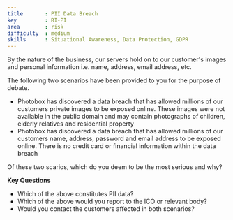 ```yaml
---
title       : PII Data Breach
key         : RI-PI
area        : risk
difficulty  : medium
skills      : Situational Awareness, Data Protection, GDPR
---
```


By the nature of the business, our servers hold on to our customer's images and personal information i.e. name, address, email address, etc.

The following two scenarios have been provided to you for the purpose of debate.

- Photobox has discovered a data breach that has allowed millions of our customers private images to be exposed online. These images were not available in the public domain and may contain photographs of children, elderly relatives and residential property
- Photobox has discovered a data breach that has allowed millions of our customers name, address, password and email address to be exposed online. There is no credit card or financial information within the data breach

Of these two scarios, which do you deem to be the most serious and why?

**Key Questions**

- Which of the above constitutes PII data?
- Which of the above would you report to the ICO or relevant body?
- Would you contact the customers affected in both scenarios?
